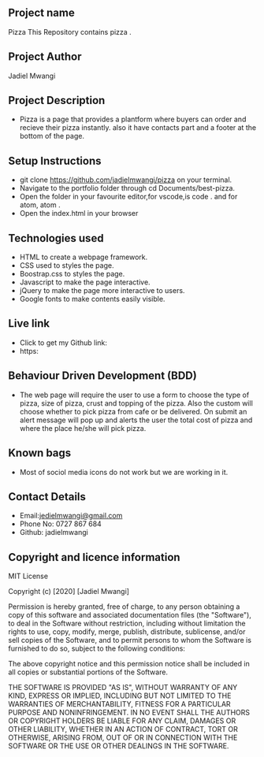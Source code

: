## Project name
Pizza
This Repository contains pizza .
## Project Author
Jadiel Mwangi
## Project Description 
* Pizza is a page that provides a plantform where buyers can order  and recieve their pizza instantly. also it have contacts part and a footer at the bottom of the page.

## Setup Instructions
* git clone https://github.com/jadielmwangi/pizza on your terminal.
* Navigate to the portfolio folder through cd Documents/best-pizza.
* Open the folder in your favourite editor,for vscode,is code . and for atom, atom .
* Open the index.html in your browser

## Technologies used
* HTML to create a webpage framework.
* CSS used to styles the page.
* Boostrap.css to styles the page.
* Javascript to make the page interactive.
* jQuery to make the page more interactive to users.
* Google fonts to make contents easily visible. 

## Live link
* Click to get my Github link:
* https:

## Behaviour Driven Development (BDD)
* The web page will require the user to use a form to choose the type of pizza, size of pizza, crust and topping of the pizza. Also the custom will choose whether to pick pizza from cafe or be delivered. On submit an alert message will pop up and alerts the user the total cost of pizza and where the place he/she will pick pizza.

## Known bags
* Most of sociol media icons do not work but we are working in it.
## Contact Details
* Email:jedielmwangi@gmail.com
* Phone No: 0727 867 684
* Github: jadielmwangi


## Copyright and licence information

MIT License

Copyright (c) [2020] [Jadiel Mwangi]

Permission is hereby granted, free of charge, to any person obtaining a copy
of this software and associated documentation files (the "Software"), to deal
in the Software without restriction, including without limitation the rights
to use, copy, modify, merge, publish, distribute, sublicense, and/or sell
copies of the Software, and to permit persons to whom the Software is
furnished to do so, subject to the following conditions:

The above copyright notice and this permission notice shall be included in all
copies or substantial portions of the Software.

THE SOFTWARE IS PROVIDED "AS IS", WITHOUT WARRANTY OF ANY KIND, EXPRESS OR
IMPLIED, INCLUDING BUT NOT LIMITED TO THE WARRANTIES OF MERCHANTABILITY,
FITNESS FOR A PARTICULAR PURPOSE AND NONINFRINGEMENT. IN NO EVENT SHALL THE
AUTHORS OR COPYRIGHT HOLDERS BE LIABLE FOR ANY CLAIM, DAMAGES OR OTHER
LIABILITY, WHETHER IN AN ACTION OF CONTRACT, TORT OR OTHERWISE, ARISING FROM,
OUT OF OR IN CONNECTION WITH THE SOFTWARE OR THE USE OR OTHER DEALINGS IN THE
SOFTWARE.